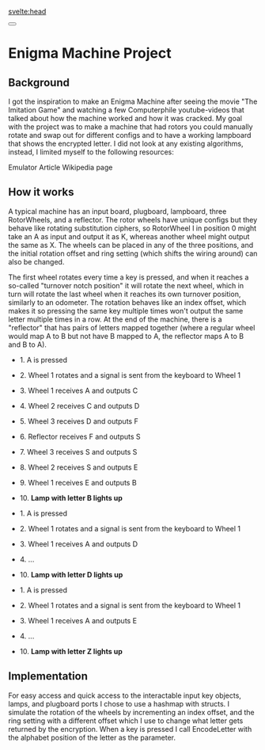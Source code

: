 <script>
    import MDVideo from "$lib/components/MDVideo.svelte"
    import Collapse from "$lib/components/Collapse.svelte";
    import EnigmaStruct from "$lib/snippets/enigmastruct.md";
    import RotorEncryption from "$lib/snippets/rotorencryption.md";
    import EnigmaEncryption from "$lib/snippets/enigmaencryption.md";
    import ButtonLink from "$lib/components/ButtonLink.svelte";
    import Button from "$lib/components/Button.svelte";
    import SectionComponent from "$lib/components/SectionComponent.svelte";
</script>

<svelte:head>
<title>DavidB | Enigma Machine</title>
</svelte:head>

<Button href="/">
</Button>

<SectionComponent>

# Enigma Machine Project

## Background
I got the inspiration to make an Enigma Machine after seeing the movie "The Imitation Game" and watching a few Computerphile youtube-videos that talked about how the machine worked and how it was cracked. My goal with the project was to make a machine that had rotors you could manually rotate and swap out for different configs and to have a working lampboard that shows the encrypted letter. I did not look at any existing algorithms, instead, I limited myself to the following resources:

<ButtonLink href="https://www.101computing.net/enigma-machine-emulator/">
    Emulator
</ButtonLink>
<ButtonLink href="https://www.ciphermachinesandcryptology.com/en/enigmatech.htm">
    Article
</ButtonLink>
<ButtonLink href="https://en.wikipedia.org/wiki/Enigma_rotor_details">
    Wikipedia page
</ButtonLink>


## How it works
A typical machine has an input board, plugboard, lampboard, three RotorWheels, and a reflector. The rotor wheels have unique configs but they behave like rotating substitution ciphers, so RotorWheel I in position 0 might take an A as input and output it as K, whereas another wheel might output the same as X. The wheels can be placed in any of the three positions, and the initial rotation offset and ring setting (which shifts the wiring around) can also be changed.

<MDVideo width="640" height="360" src="/projectmedia/enigmamachine_rotorwheel.mp4" alt="a video showing a breakdown of a rotor, first showing the rotor plugs and wires rotating and then showing the wiring rotating separately "/>

The first wheel rotates every time a key is pressed, and when it reaches a so-called "turnover notch position" it will rotate the next wheel, which in turn will rotate the last wheel when it reaches its own turnover position, similarly to an odometer. The rotation behaves like an index offset, which makes it so pressing the same key multiple times won't output the same letter multiple times in a row. At the end of the machine, there is a "reflector" that has pairs of letters mapped together (where a regular wheel would map A to B but not have B mapped to A, the reflector maps A to B and B to A).


<Collapse title="Encryption Example">

- 1\. A is pressed
- 2\. Wheel 1 rotates and a signal is sent from the keyboard to Wheel 1
- 3\. Wheel 1 receives A and outputs C
- 4\. Wheel 2 receives C and outputs D
- 5\. Wheel 3 receives D and outputs F
- 6\. Reflector receives F and outputs S
- 7\. Wheel 3 receives S and outputs S
- 8\. Wheel 2 receives S and outputs E
- 9\. Wheel 1 receives E and outputs B
- 10\. **Lamp with letter B lights up**



- 1\. A is pressed
- 2\. Wheel 1 rotates and a signal is sent from the keyboard to Wheel 1
- 3\. Wheel 1 receives A and outputs D
- 4\. ...
- 10\. **Lamp with letter D lights up**



- 1\. A is pressed
- 2\. Wheel 1 rotates and a signal is sent from the keyboard to Wheel 1
- 3\. Wheel 1 receives A and outputs E
- 4\. ...
- 10\. **Lamp with letter Z lights up**

</Collapse>


## Implementation
For easy access and quick access to the interactable input key objects, lamps, and plugboard ports I chose to use a hashmap with structs.
I simulate the rotation of the wheels by incrementing an index offset, and the ring setting with a different offset which I use to change what letter gets returned by the encryption.
When a key is pressed I call EncodeLetter with the alphabet position of the letter as the parameter. 
<Collapse title="EnigmaComponents Struct Snippet">

<EnigmaStruct />

</Collapse>

<Collapse title="Individual Rotor Encryption Snippet">

<RotorEncryption />
</Collapse>

<Collapse title="Machine Encryption Snippet">

<EnigmaEncryption />

</Collapse>

</SectionComponent>